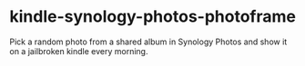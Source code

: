 # kindle-synology-photos-photoframe
Pick a random photo from a shared album in Synology Photos and show it on a jailbroken kindle every morning.
